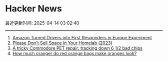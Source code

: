 # Hacker News

最近更新时间: 2025-04-14 03:02:40

--- 
1. [Amazon Turned Drivers into First Responders in Europe Experiment](https://www.bloomberg.com/news/articles/2025-04-10/amazon-turned-drivers-into-first-responders-in-europe-experiment) 
2. [Please Don't Sell Space in Your Homelab (2023)](https://grumpy.systems/2023/please-dont-sell-space-in-your-homelab/) 
3. [A tricky Commodore PET repair: tracking down 6 1/2 bad chips](http://www.righto.com/2025/04/commodore-pet-repair.html) 
4. [How much oranger do red orange bags make oranges look?](https://alexanderell.is/posts/orange/) 
